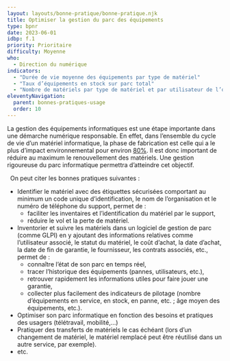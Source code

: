 ```yaml
---
layout: layouts/bonne-pratique/bonne-pratique.njk
title: Optimiser la gestion du parc des équipements
type: bpnr
date: 2023-06-01
idbp: f.1
priority: Prioritaire
difficulty: Moyenne
who:
  - Direction du numérique
indicators:
  - "Durée de vie moyenne des équipements par type de matériel"
  - "Taux d’équipements en stock sur parc total"
  - "Nombre de matériels par type de matériel et par utilisateur de l’organisation"
eleventyNavigation:
  parent: bonnes-pratiques-usage
  order: 10
---
```


La gestion des équipements informatiques est une étape importante dans une démarche numérique responsable. En effet, dans l’ensemble du cycle de vie d’un matériel informatique, la phase de fabrication est celle qui a le plus d’impact environnemental pour environ [80%](https://www.greenit.fr/impacts-environnementaux-du-numerique-en-france/). Il est donc important de réduire au maximum le renouvellement des matériels. Une gestion rigoureuse du parc informatique permettra d’atteindre cet objectif.

` `On peut citer les bonnes pratiques suivantes :
* Identifier le matériel avec des étiquettes sécurisées comportant au minimum un code unique d’identification, le nom de l’organisation et le numéro de téléphone du support, permet de :
  - faciliter les inventaires et l’identification du matériel par le support,
  - réduire le vol et la perte de matériel.
* Inventorier et suivre les matériels dans un logiciel de gestion de parc (comme GLPI) en y ajoutant des informations relatives comme l’utilisateur associé, le statut du matériel, le coût d’achat, la date d’achat, la date de fin de garantie, le fournisseur, les contrats associés, etc., permet de :
  - connaître l’état de son parc en temps réel,
  - tracer l’historique des équipements (pannes, utilisateurs, etc.),
  - retrouver rapidement les informations utiles pour faire jouer une garantie,
  - collecter plus facilement des indicateurs de pilotage (nombre d’équipements en service, en stock, en panne, etc. ; âge moyen des équipements, etc.).
* Optimiser son parc informatique  en fonction des besoins et pratiques des usagers (télétravail, mobilité,...)
* Pratiquer des transferts de matériels le cas échéant (lors d’un changement de matériel, le matériel remplacé peut être réutilisé dans un autre service, par exemple).
*	etc.
